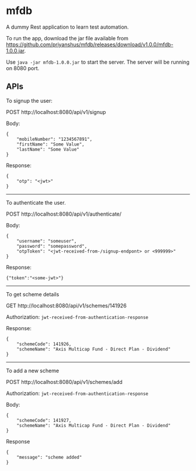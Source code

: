 # mfdb
A dummy Rest application to learn test automation.

To run the app, download the jar file available from https://github.com/priyanshus/mfdb/releases/download/v1.0.0/mfdb-1.0.0.jar. 

Use `java -jar mfdb-1.0.0.jar` to start the server. The server will be running on 8080 port.


## APIs
To signup the user:

POST http://localhost:8080/api/v1/signup

Body:
```
{
    "mobileNumber": "1234567891",
    "firstName": "Some Value",
    "lastName": "Some Value"
}
```

Response:
```
{
    "otp": "<jwt>"
}
```
-----------------------------------

To authenticate the user.

POST http://localhost:8080/api/v1/authenticate/

Body:
```
{
    "username": "someuser",
    "password": "somepassword",
    "otpToken": "<jwt-received-from-/signup-endpont> or <999999>"
}
```

Response:

```
{"token":"<some-jwt>"}
```

-----------------------------------
To get scheme details

GET http://localhost:8080/api/v1/schemes/141926

Authorization: `jwt-received-from-authentication-response`

Response:
```
{
    "schemeCode": 141926,
    "schemeName": "Axis Multicap Fund - Direct Plan - Dividend"
}
```


-----------------------------------
To add a new scheme

POST http://localhost:8080/api/v1/schemes/add

Authorization: `jwt-received-from-authentication-response`
    
Body:
```    
{
    "schemeCode": 141927,
    "schemeName": "Axis Multicap Fund - Direct Plan - Dividend"
}
```

Response

```
{
    "message": "scheme added"
}
```
